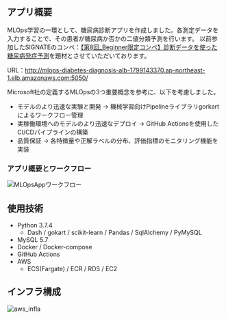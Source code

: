 ## アプリ概要
MLOps学習の一環として、糖尿病診断アプリを作成しました。各測定データを入力することで、その患者が糖尿病か否かの二値分類予測を行います。  以前参加したSIGNATEのコンペ：[【第8回_Beginner限定コンペ】診断データを使った糖尿病発症予測](https://signate.jp/competitions/414)を題材とさせていただいております。

URL：http://mlops-diabetes-diagnosis-alb-1799143370.ap-northeast-1.elb.amazonaws.com:5050/

Microsoft社の定義するMLOpsの3つ重要概念を参考に、以下を考慮しました。
- モデルのより迅速な実験と開発 → 機械学習向けPipelineライブラリgorkartによるワークフロー管理
- 実稼働環境へのモデルのより迅速なデプロイ → GitHub Actionsを使用したCI/CDパイプラインの構築
- 品質保証 → 各特徴量や正解ラベルの分布、評価指標のモニタリング機能を実装

### アプリ概要とワークフロー

![MLOpsAppワークフロー](https://user-images.githubusercontent.com/62184606/153701410-f1c7218c-3deb-4226-aa9a-3b2a388165d7.png)

## 使用技術
- Python 3.7.4
  - Dash / gokart / scikit-learn / Pandas / SqlAlchemy / PyMySQL
- MySQL 5.7
- Docker / Docker-compose
- GitHub Actions
- AWS
  - ECS(Fargate) / ECR / RDS / EC2

## インフラ構成

![aws_infla](https://user-images.githubusercontent.com/62184606/153701468-07e8ad8c-e2c1-442c-8ec6-4c1384e8e216.png)
